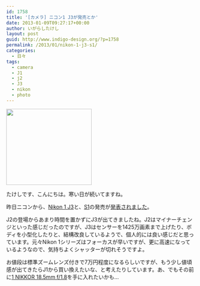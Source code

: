 ```yaml
---
id: 1758
title: '[カメラ] ニコン1 J3が発売とか'
date: 2013-01-09T09:27:17+00:00
author: いがらしたけし
layout: post
guid: http://www.indigo-design.org/?p=1758
permalink: /2013/01/nikon-1-j3-s1/
categories:
  - 日々
tags:
  - camera
  - J1
  - j2
  - J3
  - nikon
  - photo
---
```

[<img src="https://lh6.googleusercontent.com/-YlrEZPRqbY8/UOyl0iiTPbI/AAAAAAAAAlQ/wX1G8LaCfYM/s800/nikon1_06.jpg" height="204" width="228" />](http://www.nikon-image.com/products/camera/acil/body/nikon1_j3/)

たけしです、こんにちは。寒い日が続いてますね。

昨日ニコンから、[Nikon 1 J3](http://www.nikon-image.com/products/camera/acil/body/nikon1_j3/)と、[S1](http://www.nikon-image.com/products/camera/acil/body/nikon1_s1/)の発売が[発表されました](http://www.nikon.co.jp/news/2013/0108_nikon1_01.htm)。

J2の登場からあまり時間を置かずにJ3が出てきましたね。J2はマイナーチェンジといった感じだったのですが、J3はセンサーを1425万画素まで上げたり、ボディを小型化したりと、結構改良しているようで、個人的には良い感じだと思っています。元々Nikon 1シリーズはフォーカスが早いですが、更に高速になっているようなので、気持ちよくシャッターが切れそうですよ。

お値段は標準ズームレンズ付きで7万円程度になるらしいですが、もう少し値頃感が出てきたらJ1から買い換えたいな、と考えたりしています。あ、でもその前に[1 NIKKOR 18.5mm f/1.8](http://www.nikon-image.com/products/camera/acil/lens/1_nikkor_18.5mmf18.htm)を手に入れたいかも…
